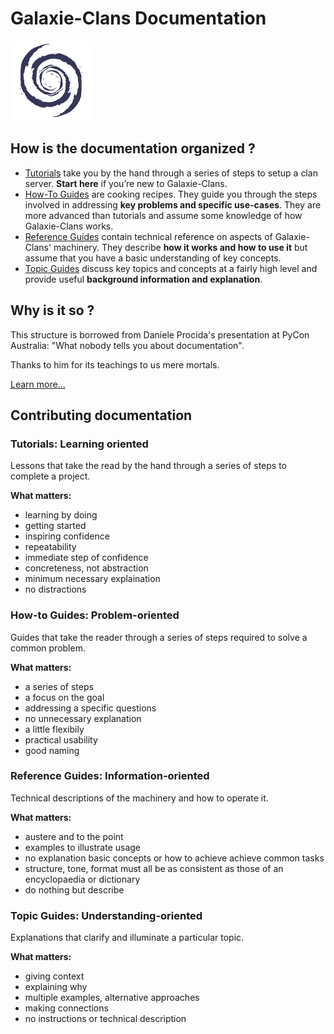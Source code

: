 # Galaxie-Clans Documentation

![galaxie](img_galaxie_logo.png)

## How is the documentation organized ?

* [Tutorials](_TUTO__.md) take you by the hand through a series of steps to setup a clan server. __Start here__ if you’re new to Galaxie-Clans.
* [How-To Guides](_HOWTO__.md) are cooking recipes. They guide you through the steps involved in addressing __key problems and specific use-cases__. They are more advanced than tutorials and assume some knowledge of how Galaxie-Clans works.
* [Reference Guides](_REF__.md) contain technical reference on aspects of Galaxie-Clans' machinery. They describe __how it works and how to use it__ but assume that you have a basic understanding of key concepts.
* [Topic Guides](_TOPIC__.md) discuss key topics and concepts at a fairly high level and provide useful __background information and explanation__.

## Why is it so ?

This structure is borrowed from Daniele Procida's presentation at PyCon Australia: "What nobody tells you about documentation".

Thanks to him for its teachings to us mere mortals.

[Learn more...](https://documentation.divio.com/)

## Contributing documentation
### Tutorials: Learning oriented

Lessons that take the read by the hand through a series of steps to complete a project.

__What matters:__
* learning by doing
* getting started
* inspiring confidence
* repeatability
* immediate step of confidence
* concreteness, not abstraction
* minimum necessary explaination
* no distractions

### How-to Guides: Problem-oriented

Guides that take the reader through a series of steps required to solve a common problem.

__What matters:__
* a series of steps
* a focus on the goal
* addressing a specific questions
* no unnecessary explanation
* a little flexibily
* practical usability
* good naming

### Reference Guides: Information-oriented

Technical descriptions of the machinery and how to operate it.

__What matters:__
* austere and to the point
* examples to illustrate usage
* no explanation basic concepts or how to achieve achieve common tasks
* structure, tone, format must all be as consistent as those of an encyclopaedia or dictionary
* do nothing but describe

### Topic Guides: Understanding-oriented

Explanations that clarify and illuminate a particular topic.

__What matters:__
* giving context
* explaining why
* multiple examples, alternative approaches
* making connections
* no instructions or technical description

